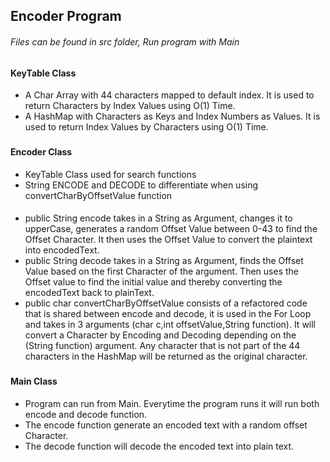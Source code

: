 ## Encoder Program

###### Files can be found in src folder, Run program with Main

###
#### KeyTable Class 
* A Char Array with 44 characters mapped to default index. It is used to return Characters by Index Values using O(1) Time.
* A HashMap with Characters as Keys and Index Numbers as Values. It is used to return Index Values by Characters using O(1) Time.

###
#### Encoder Class 
* KeyTable Class used for search functions
* String ENCODE and DECODE to differentiate when using convertCharByOffsetValue function
####
* public String encode takes in a String as Argument, changes it to upperCase, generates a random Offset Value between 0-43 to find the Offset Character. It then uses the Offset Value to convert the plaintext into encodedText.
* public String decode takes in a String as Argument, finds the Offset Value based on the first Character of the argument. Then uses the Offset value to find the initial value and thereby converting the encodedText back to plainText.
* public char convertCharByOffsetValue consists of a refactored code that is shared between encode and decode, it is used in the For Loop and takes in 3 arguments (char c,int offsetValue,String function). It will convert a Character by Encoding and Decoding depending on the (String function) argument. Any character that is not part of the 44 characters in the HashMap will be returned as the original character.

###
#### Main Class 
* Program can run from Main. Everytime the program runs it will run both encode and decode function.
* The encode function generate an encoded text with a random offset Character.
* The decode function will decode the encoded text into plain text.